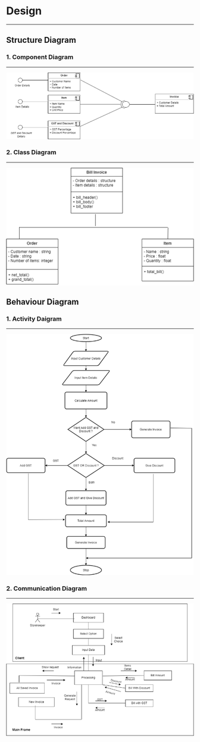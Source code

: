 # Design

---

## Structure Diagram

### 1. Component Diagram

---

![Component Diagram](Component1_diagram.png)

### 2. Class Diagram

---

![class Diagram](Class_diagram.png)

## Behaviour Diagram

### 1. Activity Daigram

---

![Activity Diagram](Activity1_diagram.png)

### 2. Communication Diagram

---

![Communication Diagram](Communicationdia.png)

